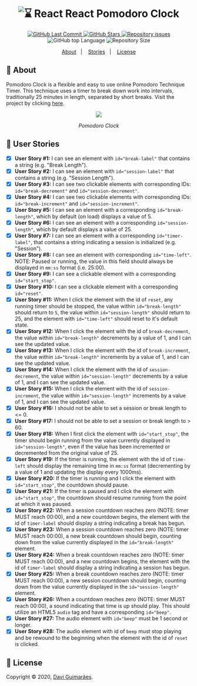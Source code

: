 <h1 align="center">
  <img alt="⌛️ React React Pomodoro Clock" src="https://i.imgur.com/wbSrLxS.png" />
  <br>
</h1>

<p align="center">
  <a href="https://github.com/Davigl/pomodoro-clock/commits/master">
    <img alt="GitHub Last Commit" src="https://img.shields.io/github/last-commit/Davigl/pomodoro-clock?style=flat-square&color=ff69b4">
  </a>
  
  <a href="https://github.com/Davigl/pomodoro-clock/stargazers">
    <img alt="GitHub Stars" src="https://img.shields.io/github/stars/Davigl/pomodoro-clock?style=flat-square&color=9cf">
  </a>

  <a href="https://github.com/Davigl/pomodoro-clock/issues">
    <img alt="Repository issues" src="https://img.shields.io/github/issues/Davigl/pomodoro-clock?style=flat-square&color=yellow">
  </a>
  
  <img alt="GitHub top Language" src="https://img.shields.io/github/languages/top/davigl/pomodoro-clock.svg?style=flat-square">

  <img alt="Repository Size" src="https://img.shields.io/github/repo-size/Davigl/pomodoro-clock?style=flat-square&color=blueviolet">
</p>

<p align="center">
  <a href="#thinking-about">About</a>&nbsp;&nbsp;&nbsp;|&nbsp;&nbsp;&nbsp;
  <a href="#user-content--user-stories">Stories</a>&nbsp;&nbsp;&nbsp;|&nbsp;&nbsp;&nbsp;
  <a href="#memo-license">License</a>
</p>

## :thinking: About

Pomodoro Clock is a flexible and easy to use online Pomodoro Technique Timer. This technique uses a timer to break down work into intervals, traditionally 25 minutes in length, separated by short breaks. Visit the project by clicking [here](https://eudavi-pomodoro-timer.netlify.com/).

<div align="center">

![](https://i.imgur.com/mzsHotL.gif)

*Pomodoro Clock*

</div>

## 🦹‍ User Stories 

- [x] <strong>User Story #1:</strong> I can see an element with <code>id="break-label"</code> that contains a string (e.g. "Break Length").   
- [x] <strong>User Story #2:</strong> I can see an element with <code>id="session-label"</code> that contains a string (e.g. "Session Length").   
- [x] <strong>User Story #3:</strong> I can see two clickable elements with corresponding IDs: <code>id="break-decrement"</code> and <code>id="session-decrement"</code>.   
- [x] <strong>User Story #4:</strong> I can see two clickable elements with corresponding IDs: <code>id="break-increment"</code> and <code>id="session-increment"</code>.   
- [x] <strong>User Story #5:</strong> I can see an element with a corresponding <code>id="break-length"</code>, which by default (on load) displays a value of 5.
- [x] <strong>User Story #6:</strong> I can see an element with a corresponding <code>id="session-length"</code>, which by default displays a value of 25.
- [x] <strong>User Story #7:</strong> I can see an element with a corresponding <code>id="timer-label"</code>, that contains a string indicating a session is initialized (e.g. "Session").   
- [x] <strong>User Story #8:</strong> I can see an element with corresponding <code>id="time-left"</code>. NOTE: Paused or running, the value in this field should always be displayed in <code>mm:ss</code> format (i.e. 25:00).   
- [x] <strong>User Story #9:</strong> I can see a clickable element with a corresponding <code>id="start_stop"</code>.   
- [x] <strong>User Story #10:</strong> I can see a clickable element with a corresponding <code>id="reset"</code>.   
- [x] <strong>User Story #11:</strong> When I click the element with the id of <code>reset</code>, any running timer should be stopped, the value within <code>id="break-length"</code> should return to <code>5</code>, the value within <code>id="session-length"</code> should return to 25, and the element with <code>id="time-left"</code> should reset to it's default state.   
- [x] <strong>User Story #12:</strong> When I click the element with the id of <code>break-decrement</code>, the value within <code>id="break-length"</code> decrements by a value of 1, and I can see the updated value.   
- [x] <strong>User Story #13:</strong> When I click the element with the id of <code>break-increment</code>, the value within <code>id="break-length"</code> increments by a value of 1, and I can see the updated value.   
- [x] <strong>User Story #14:</strong> When I click the element with the id of <code>session-decrement</code>, the value within <code>id="session-length"</code> decrements by a value of 1, and I can see the updated value.   
- [x] <strong>User Story #15:</strong> When I click the element with the id of <code>session-increment</code>, the value within <code>id="session-length"</code> increments by a value of 1, and I can see the updated value.   
- [x] <strong>User Story #16:</strong> I should not be able to set a session or break length to <= 0.   
- [x] <strong>User Story #17:</strong> I should not be able to set a session or break length to > 60.   
- [x] <strong>User Story #18:</strong> When I first click the element with <code>id="start_stop"</code>, the timer should begin running from the value currently displayed in <code>id="session-length"</code>, even if the value has been incremented or decremented from the original value of 25.   
- [x] <strong>User Story #19:</strong> If the timer is running, the element with the id of <code>time-left</code> should display the remaining time in <code>mm:ss</code> format (decrementing by a value of 1 and updating the display every 1000ms).   
- [x] <strong>User Story #20:</strong> If the timer is running and I click the element with <code>id="start_stop"</code>, the countdown should pause.   
- [x] <strong>User Story #21:</strong> If the timer is paused and I click the element with <code>id="start_stop"</code>, the countdown should resume running from the point at which it was paused.   
- [x] <strong>User Story #22:</strong> When a session countdown reaches zero (NOTE: timer MUST reach 00:00), and a new countdown begins, the element with the id of <code>timer-label</code> should display a string indicating a break has begun.   
- [x] <strong>User Story #23:</strong> When a session countdown reaches zero (NOTE: timer MUST reach 00:00), a new break countdown should begin, counting down from the value currently displayed in the <code>id="break-length"</code> element.   
- [x] <strong>User Story #24:</strong> When a break countdown reaches zero (NOTE: timer MUST reach 00:00), and a new countdown begins, the element with the id of <code>timer-label</code> should display a string indicating a session has begun.   
- [x] <strong>User Story #25:</strong> When a break countdown reaches zero (NOTE: timer MUST reach 00:00), a new session countdown should begin, counting down from the value currently displayed in the <code>id="session-length"</code> element.   
- [x] <strong>User Story #26:</strong> When a countdown reaches zero (NOTE: timer MUST reach 00:00), a sound indicating that time is up should play. This should utilize an HTML5 <code>audio</code> tag and have a corresponding <code>id="beep"</code>.   
- [x] <strong>User Story #27:</strong> The audio element with <code>id="beep"</code> must be 1 second or longer.   
- [x] <strong>User Story #28:</strong> The audio element with id of <code>beep</code> must stop playing and be rewound to the beginning when the element with the id of <code>reset</code> is clicked.   

## :memo: License

Copyright © 2020, [Davi Guimarães](https://github.com/davigl).
